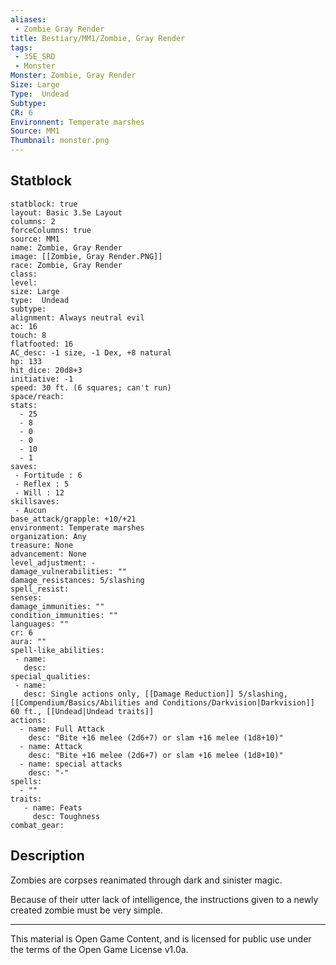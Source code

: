 ```yaml
---
aliases:
 - Zombie Gray Render
title: Bestiary/MM1/Zombie, Gray Render
tags: 
 - 35E_SRD
 - Monster
Monster: Zombie, Gray Render
Size: Large
Type:  Undead
Subtype: 
CR: 6
Environnent: Temperate marshes
Source: MM1
Thumbnail: monster.png
---
```


## Statblock

```statblock
statblock: true
layout: Basic 3.5e Layout
columns: 2
forceColumns: true
source: MM1 
name: Zombie, Gray Render
image: [[Zombie, Gray Render.PNG]]
race: Zombie, Gray Render
class: 
level: 
size: Large
type:  Undead
subtype: 
alignment: Always neutral evil
ac: 16
touch: 8
flatfooted: 16
AC_desc: -1 size, -1 Dex, +8 natural
hp: 133
hit_dice: 20d8+3
initiative: -1
speed: 30 ft. (6 squares; can't run)
space/reach: 
stats:
  - 25
  - 8
  - 0
  - 0
  - 10
  - 1
saves:
 - Fortitude : 6
 - Reflex : 5
 - Will : 12
skillsaves:
 - Aucun
base_attack/grapple: +10/+21
environment: Temperate marshes
organization: Any
treasure: None
advancement: None
level_adjustment: -
damage_vulnerabilities: ""
damage_resistances: 5/slashing
spell_resist: 
senses: 
damage_immunities: ""
condition_immunities: ""
languages: ""
cr: 6
aura: ""
spell-like_abilities:
 - name: 
   desc: 
special_qualities:
 - name:
   desc: Single actions only, [[Damage Reduction]] 5/slashing, [[Compendium/Basics/Abilities and Conditions/Darkvision|Darkvision]] 60 ft., [[Undead|Undead traits]]
actions:
  - name: Full Attack
    desc: "Bite +16 melee (2d6+7) or slam +16 melee (1d8+10)"
  - name: Attack
    desc: "Bite +16 melee (2d6+7) or slam +16 melee (1d8+10)"
  - name: special attacks
    desc: "-"
spells:
  - ""
traits:
   - name: Feats
     desc: Toughness
combat_gear:  
```

## Description



Zombies are corpses reanimated through dark and sinister magic.

Because of their utter lack of intelligence, the instructions given to a newly created zombie must be very simple.

---

This material is Open Game Content, and is licensed for public use under the terms of the Open Game License v1.0a.
